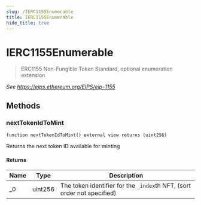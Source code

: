 ```yaml
---
slug: /IERC1155Enumerable
title: IERC1155Enumerable
hide_title: true
---
```

# IERC1155Enumerable



> ERC1155 Non-Fungible Token Standard, optional enumeration extension



*See https://eips.ethereum.org/EIPS/eip-1155*

## Methods

### nextTokenIdToMint

```solidity
function nextTokenIdToMint() external view returns (uint256)
```

Returns the next token ID available for minting




#### Returns

| Name | Type | Description |
|---|---|---|
| _0 | uint256 | The token identifier for the `_index`th NFT,  (sort order not specified)



